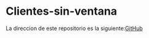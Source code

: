 # Clientes-sin-ventana
La direccion de este repositorio es la siguiente:[GitHub](https://github.com/joseluis031/Clientes-sin-ventana.git)
